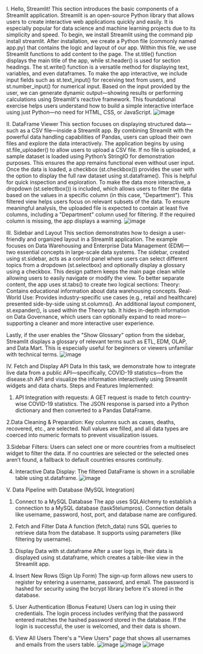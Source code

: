 I. Hello, Streamlit!
This section introduces the basic components of a Streamlit application. Streamlit is an open-source Python library that allows users to create interactive web applications quickly and easily. It is especially popular for data science and machine learning projects due to its simplicity and speed.
To begin, we install Streamlit using the command pip install streamlit. After installation, we create a Python file (commonly named app.py) that contains the logic and layout of our app.
Within this file, we use Streamlit functions to add content to the page. The st.title() function displays the main title of the app, while st.header() is used for section headings. The st.write() function is a versatile method for displaying text, variables, and even dataframes.
To make the app interactive, we include input fields such as st.text_input() for receiving text from users, and st.number_input() for numerical input. Based on the input provided by the user, we can generate dynamic output—showing results or performing calculations using Streamlit's reactive framework.
This foundational exercise helps users understand how to build a simple interactive interface using just Python—no need for HTML, CSS, or JavaScript.
![image](https://github.com/user-attachments/assets/1c5a88dd-ee65-4adc-839a-95d4ce53bf1f)

II. DataFrame Viewer
This section focuses on displaying structured data—such as a CSV file—inside a Streamlit app. By combining Streamlit with the powerful data handling capabilities of Pandas, users can upload their own files and explore the data interactively.
The application begins by using st.file_uploader() to allow users to upload a CSV file. If no file is uploaded, a sample dataset is loaded using Python’s StringIO for demonstration purposes. This ensures the app remains functional even without user input.
Once the data is loaded, a checkbox (st.checkbox()) provides the user with the option to display the full raw dataset using st.dataframe(). This is helpful for quick inspection and exploration.
To make the data more interactive, a dropdown (st.selectbox()) is included, which allows users to filter the data based on the values in a specific column (in this case, "Department"). This filtered view helps users focus on relevant subsets of the data.
To ensure meaningful analysis, the uploaded file is expected to contain at least five columns, including a "Department" column used for filtering. If the required column is missing, the app displays a warning.
![image](https://github.com/user-attachments/assets/ed477d86-a082-48b0-a7b8-81e1dc3ec4b2)

III. Sidebar and Layout
This section demonstrates how to design a user-friendly and organized layout in a Streamlit application. The example focuses on Data Warehousing and Enterprise Data Management (EDM)—two essential concepts in large-scale data systems.
The sidebar, created using st.sidebar, acts as a control panel where users can select different topics from a dropdown (st.selectbox) and optionally display a glossary using a checkbox. This design pattern keeps the main page clean while allowing users to easily navigate or modify the view.
To better separate content, the app uses st.tabs() to create two logical sections:
Theory: Contains educational information about data warehousing concepts.
Real-World Use: Provides industry-specific use cases (e.g., retail and healthcare) presented side-by-side using st.columns().
An additional layout component, st.expander(), is used within the Theory tab. It hides in-depth information on Data Governance, which users can optionally expand to read more—supporting a cleaner and more interactive user experience.

Lastly, if the user enables the "Show Glossary" option from the sidebar, Streamlit displays a glossary of relevant terms such as ETL, EDM, OLAP, and Data Mart. This is especially useful for beginners or viewers unfamiliar with technical terms.
![image](https://github.com/user-attachments/assets/4e9a67e7-5d44-421c-9dd4-db6109b69467)

IV. Fetch and Display API Data
In this task, we demonstrate how to integrate live data from a public API—specifically, COVID-19 statistics—from the disease.sh API and visualize the information interactively using Streamlit widgets and data charts.
Steps and Features Implemented:

1. API Integration with requests:
A GET request is made to fetch country-wise COVID-19 statistics.
The JSON response is parsed into a Python dictionary and then converted to a Pandas DataFrame.

2.Data Cleaning & Preparation:
Key columns such as cases, deaths, recovered, etc., are selected.
Null values are filled, and all data types are coerced into numeric formats to prevent visualization issues.

3.Sidebar Filters:
Users can select one or more countries from a multiselect widget to filter the data.
If no countries are selected or the selected ones aren’t found, a fallback to default countries ensures continuity.

4. Interactive Data Display:
The filtered DataFrame is shown in a scrollable table using st.dataframe.
![image](https://github.com/user-attachments/assets/858bb644-8730-4efa-a292-f7e6d4b5e6fb)

V. Data Pipeline with Database (MySQL Integration)
1. Connect to a MySQL Database
The app uses SQLAlchemy to establish a connection to a MySQL database (task5telumpros).
Connection details like username, password, host, port, and database name are configured.

2. Fetch and Filter Data
A function (fetch_data) runs SQL queries to retrieve data from the database.
It supports using parameters (like filtering by username).

3. Display Data with st.dataframe
After a user logs in, their data is displayed using st.dataframe, which creates a table-like view in the Streamlit app.

4. Insert New Rows (Sign Up Form)
The sign-up form allows new users to register by entering a username, password, and email.
The password is hashed for security using the bcrypt library before it's stored in the database.

5. User Authentication (Bonus Feature)
Users can log in using their credentials.
The login process includes verifying that the password entered matches the hashed password stored in the database.
If the login is successful, the user is welcomed, and their data is shown.

6. View All Users
There's a "View Users" page that shows all usernames and emails from the users table.
![image](https://github.com/user-attachments/assets/f6dda7c1-9d89-4acb-be60-eab947a37574)
![image](https://github.com/user-attachments/assets/01f677d8-1660-4a8a-a931-badf67fb2f61)
![image](https://github.com/user-attachments/assets/a1e944fe-f77b-45e9-b850-ffa1dad160a6)




